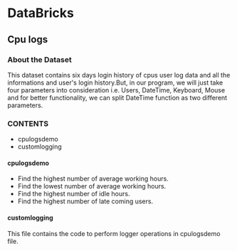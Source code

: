 # DataBricks
## Cpu logs
### About the Dataset
This dataset contains six days login history of cpus user log data and all the informations and user's login history.But, in our program, we will just take four parameters into consideration i.e. Users, DateTime, Keyboard, Mouse and for better functionality, we can split DateTime function as two different parameters.

### CONTENTS
* cpulogsdemo
* customlogging
#### cpulogsdemo
* Find the highest number of average working hours.
* Find the lowest number of average working hours.
* Find the highest number of idle hours.
* Find the highest number of late coming users.
#### customlogging
This file contains the code to perform logger operations in cpulogsdemo file.
